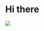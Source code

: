 # Hi there
<img src = "http://github-profile-summary-cards.vercel.app/api/cards/profile-details?username=vn7n24fzkq&theme=default">  
<img scr = "https://github-readme-stats.vercel.app/api/top-langs/?username=naisu-dev">  
<img scr = "https://github-readme-stats.vercel.app/api?username=naisu-dev">
<!-- [![trophy](https://github-profile-trophy.vercel.app/?username=naisu-dev
)](https://github.com/ryo-ma/github-profile-trophy)  
[![Twitter](https://img.shields.io/badge/--FFFFFF?style=social&logo=twitter&label=Follow%20naisu_dayo)](https://twitter.com/naisu_dayo)
[![Twitter](https://img.shields.io/badge/--FFFFFF?style=social&logo=twitter&label=Follow%20naisu_dev_dayo)](https://twitter.com/naisu_dev_dayo)
 -->
